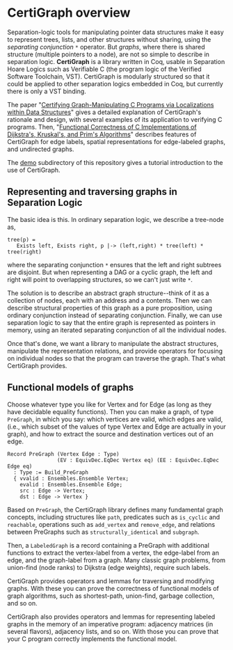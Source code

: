# CertiGraph overview

Separation-logic tools for manipulating pointer data structures make
it easy to represent trees, lists, and other structures without sharing,
using the *separating conjunction* `*` operator.  But *graphs*, where
there is shared structure (multiple pointers to a node), are not so
simple to describe in separation logic.  **CertiGraph** is a library
written in Coq, usable in Separation Hoare Logics such as
Verifiable C (the program logic of the Verified Software Toolchain, VST).
CertiGraph is modularly structured so that it could be applied
to other separation logics embedded in Coq, but currently there is
only a VST binding.

The paper
"[Certifying Graph-Manipulating C Programs via Localizations within Data Structures](https://dl.acm.org/doi/pdf/10.1145/3360597)"
gives a detailed explanation of CertiGraph's rationale and design, with
several examples of its application to verifying C programs.  Then, 
"[Functional Correctness of C Implementations of Dijkstra's, Kruskal's, and Prim's Algorithms](https://doi.org/10.1007/978-3-030-81688-9_37)" describes features of CertiGraph for edge labels, spatial representations for edge-labeled graphs, and undirected graphs.


The [demo](demo) subdirectory of this repository gives a tutorial
introduction to the use of CertiGraph.

## Representing and traversing graphs in Separation Logic
The basic idea is this.  In ordinary separation logic, we describe a
tree-node as,
```
tree(p) =
   Exists left, Exists right, p |-> (left,right) * tree(left) * tree(right)
```
where the separating conjunction `*` ensures that the left and right subtrees
are disjoint.  But when representing a DAG or a cyclic graph, the left and
right will point to overlapping structures, so we can't just write `*`.

The solution is to describe an abstract graph structure--think of it as
a collection of nodes, each with an address and a contents.  Then we
can describe structural properties of this graph as a pure proposition,
using ordinary conjunction instead of separating conjunction.  Finally,
we can use separation logic to say
that the entire graph is represented as pointers in memory,
using an iterated separating conjunction of all the individual nodes.

Once that's done, we want a library to manipulate the abstract structures,
manipulate the representation relations, and provide operators for focusing
on individual nodes so that the program can traverse the graph.  That's
what CertiGraph provides.

## Functional models of graphs

Choose whatever type you like for Vertex and for Edge (as long as they have decidable equality functions).
Then you can make a graph, of type `PreGraph`, in which you say: which vertices are valid, which edges are valid,
(i.e., which subset of the values of type Vertex and Edge are actually in your graph), 
and how to extract the source and destination vertices out of an edge.
```
Record PreGraph (Vertex Edge : Type)
                (EV : EquivDec.EqDec Vertex eq) (EE : EquivDec.EqDec Edge eq)
  : Type := Build_PreGraph
  { vvalid : Ensembles.Ensemble Vertex;
    evalid : Ensembles.Ensemble Edge;
    src : Edge -> Vertex;
    dst : Edge -> Vertex }
```
Based on `PreGraph`, the CertiGraph library defines many fundamental
graph concepts, including structures like `path`, predicates such as
`is_cyclic` and `reachable`, operations such as `add_vertex` and
`remove_edge`, and relations between PreGraphs such as
`structurally_identical` and `subgraph`.

Then, a `LabeledGraph` is a record containing a PreGraph with additional functions to extract 
the vertex-label from a vertex, the edge-label from an edge, and the graph-label from a graph. Many classic
graph problems, from union-find (node ranks) to Dijkstra (edge weights), require such labels.

CertiGraph provides operators and lemmas for traversing and modifying graphs.  With these you can prove the correctness of functional models of graph algorithms, such as shortest-path, union-find, garbage collection, and so on.  

CertiGraph also provides operators and lemmas for representing labeled graphs in the memory of an imperative program:  adjacency matrices (in several flavors), adjacency lists, and so on.  With those you can prove that your C program correctly implements  the functional model.
